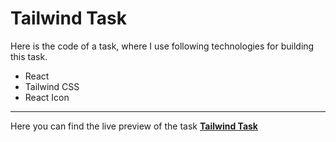  # Tailwind Task
Here is the code of  a task, where I use following technologies for building this task. </br>
- React
- Tailwind CSS
- React Icon
  
---
  Here you can find the live preview of the task
  __[Tailwind Task](https://comment-tailwind.netlify.app)__
